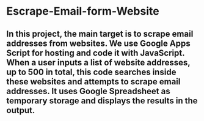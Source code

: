 # Escrape-Email-form-Website
## In this project, the main target is to scrape email addresses from websites. We use Google Apps Script for hosting and code it with JavaScript. When a user inputs a list of website addresses, up to 500 in total, this code searches inside these websites and attempts to scrape email addresses. It uses Google Spreadsheet as temporary storage and displays the results in the output.
